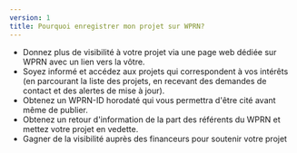 ```yaml
---
version: 1
title: Pourquoi enregistrer mon projet sur WPRN?
---
```


- Donnez plus de visibilité à votre projet via une page web dédiée sur WPRN avec un lien vers la vôtre.
- Soyez informé et accédez aux projets qui correspondent à vos intérêts (en parcourant la liste des projets, en recevant des demandes de contact et des alertes de mise à jour).
- Obtenez un WPRN-ID horodaté qui vous permettra d'être cité avant même de publier.
- Obtenez un retour d'information de la part des référents du WPRN et mettez votre projet en vedette.
- Gagner de la visibilité auprès des financeurs pour soutenir votre projet
